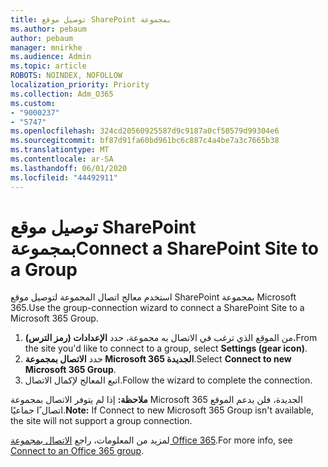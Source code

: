 ```yaml
---
title: توصيل موقع SharePoint بمجموعة
ms.author: pebaum
author: pebaum
manager: mnirkhe
ms.audience: Admin
ms.topic: article
ROBOTS: NOINDEX, NOFOLLOW
localization_priority: Priority
ms.collection: Adm_O365
ms.custom:
- "9000237"
- "5747"
ms.openlocfilehash: 324cd20560925587d9c9187a0cf50579d99304e6
ms.sourcegitcommit: bf87d91fa60bd961bc6c887c4a4be7a3c7665b38
ms.translationtype: MT
ms.contentlocale: ar-SA
ms.lasthandoff: 06/01/2020
ms.locfileid: "44492911"
---
```

# <a name="connect-a-sharepoint-site-to-a-group"></a><span data-ttu-id="21f15-102">توصيل موقع SharePoint بمجموعة</span><span class="sxs-lookup"><span data-stu-id="21f15-102">Connect a SharePoint Site to a Group</span></span>

<span data-ttu-id="21f15-103">استخدم معالج اتصال المجموعة لتوصيل موقع SharePoint بمجموعة Microsoft 365.</span><span class="sxs-lookup"><span data-stu-id="21f15-103">Use the group-connection wizard to connect a SharePoint Site to a Microsoft 365 Group.</span></span>

1. <span data-ttu-id="21f15-104">من الموقع الذي ترغب في الاتصال به مجموعة، حدد **الإعدادات (رمز الترس).**</span><span class="sxs-lookup"><span data-stu-id="21f15-104">From the site you'd like to connect to a group, select  **Settings (gear icon)**.</span></span>
2. <span data-ttu-id="21f15-105">حدد **الاتصال بمجموعة Microsoft 365 الجديدة**.</span><span class="sxs-lookup"><span data-stu-id="21f15-105">Select  **Connect to new Microsoft 365 Group**.</span></span>
3. <span data-ttu-id="21f15-106">اتبع المعالج لإكمال الاتصال.</span><span class="sxs-lookup"><span data-stu-id="21f15-106">Follow the wizard to complete the connection.</span></span>

<span data-ttu-id="21f15-107">**ملاحظة:**  إذا لم يتوفر الاتصال بمجموعة Microsoft 365 الجديدة، فلن يدعم الموقع اتصال ًا جماعيًا.</span><span class="sxs-lookup"><span data-stu-id="21f15-107">**Note:**  If Connect to new Microsoft 365 Group isn't available, the site will not support a group connection.</span></span>

<span data-ttu-id="21f15-108">لمزيد من المعلومات، راجع [الاتصال بمجموعة Office 365](https://docs.microsoft.com/sharepoint/dev/transform/modernize-connect-to-office365-group).</span><span class="sxs-lookup"><span data-stu-id="21f15-108">For more info, see  [Connect to an Office 365 group](https://docs.microsoft.com/sharepoint/dev/transform/modernize-connect-to-office365-group).</span></span>
